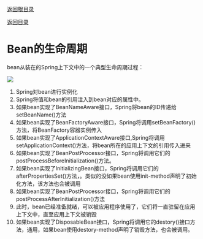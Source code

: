 [返回根目录](/README.md)

[返回目录](../README.md)

# Bean的生命周期

bean从装在的Spring上下文中的一个典型生命周期过程：

![](/assets/import01.png)

1. Spring对bean进行实例化
2. Spring将值和bean的引用注入到bean对应的属性中。
3. 如果bean实现了BeanNameAware接口，Spring将bean的ID传递给setBeanName\(\)方法
4. 如果bean实现了BeanFactoryAware接口，Spring将调用setBeanFactory\(\)方法，将BeanFactory容器实例传入
5. 如果bean实现了ApplicationContextAware接口,Spring将调用setApplicationContext\(\)方法，将bean所在的应用上下文的引用传入进来
6. 如果bean实现了BeanPostProcessor接口，Spring将调用它们的postProcessBeforeInitialization\(\)方法。
7. 如果bean实现了InitializingBean接口，Spring将调用它们的afterPropertiesSet\(\)方法，。类似的没如果bean使用init-method声明了初始化方法，该方法也会被调用
8. 如果bean实现了BeanPostProcessor接口，Spring将调用它们的postProcessAfterInitialization\(\)方法
9. 此时，bean已经准备就绪，可以被应用程序使用了，它们将一直驻留在应用上下文中，直至应用上下文被销毁
10. 如果bean实现了DisposableBean接口，Spring将调用它的destory\(\)接口方法，通用，如果bean使用destory-method声明了销毁方法，也会被调用。

